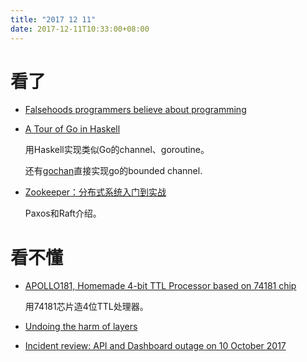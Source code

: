 ```yaml
---
title: "2017 12 11"
date: 2017-12-11T10:33:00+08:00
---
```


# 看了

+ [Falsehoods programmers believe about programming](http://www.sicpers.info/2017/12/falsehoods-programmers-believe-about-programming/)

+ [A Tour of Go in Haskell ](https://a-tour-of-go-in-haskell.syocy.net/en_US/index.html)

    用Haskell实现类似Go的channel、goroutine。

    还有[gochan](https://www.stackage.org/package/gochan)直接实现go的bounded channel.

+ [Zookeeper：分布式系统入门到实战](https://www.youtube.com/watch?v=BhosKsE8up8)

    Paxos和Raft介绍。


# 看不懂

+ [APOLLO181, Homemade 4-bit TTL Processor based on 74181 chip](http://apollo181.wixsite.com/apollo181/)

    用74181芯片造4位TTL处理器。


+ [Undoing the harm of layers](https://nrkbeta.no/2017/04/29/undoing-the-harm-of-layers/)

+ [Incident review: API and Dashboard outage on 10 October 2017](https://gocardless.com/blog/incident-review-api-and-dashboard-outage-on-10th-october/)
